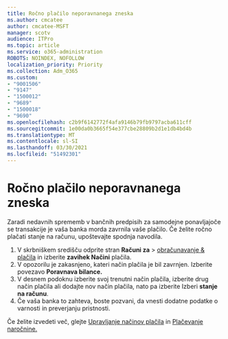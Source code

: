 ```yaml
---
title: Ročno plačilo neporavnanega zneska
ms.author: cmcatee
author: cmcatee-MSFT
manager: scotv
audience: ITPro
ms.topic: article
ms.service: o365-administration
ROBOTS: NOINDEX, NOFOLLOW
localization_priority: Priority
ms.collection: Adm_O365
ms.custom:
- "9001506"
- "9147"
- "1500012"
- "9689"
- "1500018"
- "9690"
ms.openlocfilehash: c2b9f6142772f4afa9146b79fb9797acba611cff
ms.sourcegitcommit: 1e00da0b3665f54e377cbe28809b2d1e1db4bd4b
ms.translationtype: MT
ms.contentlocale: sl-SI
ms.lasthandoff: 03/30/2021
ms.locfileid: "51492301"
---
```

# <a name="manually-pay-an-outstanding-balance"></a>Ročno plačilo neporavnanega zneska

Zaradi nedavnih sprememb v bančnih predpisih za samodejne ponavljajoče se transakcije je vaša banka morda zavrnila vaše plačilo. Če želite ročno plačati stanje na računu, upoštevajte spodnja navodila.

1. V skrbniškem središču odprite stran **Računi za**  >  [obračunavanje & plačila](https://go.microsoft.com/fwlink/p/?linkid=2018806) in izberite **zavihek Načini** plačila.
2. V opozorilu je zakasnjeno, kateri način plačila je bil zavrnjen. Izberite povezavo **Poravnava bilance.**
3. V desnem podoknu izberite svoj trenutni način plačila, izberite drug način plačila ali dodajte nov način plačila, nato pa izberite Izberi **stanje na računu**.
4. Če vaša banka to zahteva, boste pozvani, da vnesti dodatne podatke o varnosti in preverjanju pristnosti.

Če želite izvedeti več, glejte [Upravljanje načinov plačila](https://docs.microsoft.com/microsoft-365/commerce/billing-and-payments/manage-payment-methods) in [Plačevanje naročnine.](https://docs.microsoft.com/microsoft-365/commerce/billing-and-payments/pay-for-your-subscription)
